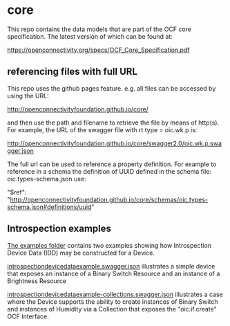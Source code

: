 # core

This repo contains the data models that are part of the OCF core specification. The latest version of which can be found at:

https://openconnectivity.org/specs/OCF_Core_Specification.pdf

## referencing files with full URL

This repo uses the github pages feature. e.g. all files can be accessed by using the URL:

http://openconnectivityfoundation.github.io/core/

and then use the path and filename to retrieve the file by means of http(s). For example, the URL of the swagger file with rt type = oic.wk.p is:

http://openconnectivityfoundation.github.io/core/swagger2.0/oic.wk.p.swagger.json

The full url can be used to reference a property definition. For example to reference in a schema the definition of UUID defined in the schema file: oic.types-schema.json use:

"$ref": "http://openconnectivityfoundation.github.io/core/schemas/oic.types-schema.json#definitions/uuid"

## Introspection examples

[The examples folder](https://github.com/openconnectivityfoundation/core/tree/master/examples) contains two examples showing how Introspection Device Data (IDD) may be constructed for a Device.

[introspectiondevicedataexample.swagger.json](https://github.com/openconnectivityfoundation/core/tree/master/examples/introspectiondevicedataexample.swagger.json) illustrates a simple device that exposes an instance of a Binary Switch Resource and an instance of a Brightness Resource

[introspectiondevicedataexample-collections.swagger.json](https://github.com/openconnectivityfoundation/core/tree/master/examples/introspectiondevicedataexample-collections.swagger.json) illustrates a case where the Device supports the ability to create instances of Binary Switch and instances of Humidity via a Collection that exposes the "oic.if.create" OCF Interface.
